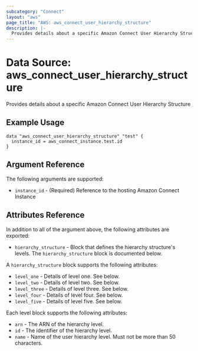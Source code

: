 ```yaml
---
subcategory: "Connect"
layout: "aws"
page_title: "AWS: aws_connect_user_hierarchy_structure"
description: |-
  Provides details about a specific Amazon Connect User Hierarchy Structure
---
```


# Data Source: aws_connect_user_hierarchy_structure

Provides details about a specific Amazon Connect User Hierarchy Structure

## Example Usage

```hcl
data "aws_connect_user_hierarchy_structure" "test" {
  instance_id = aws_connect_instance.test.id
}
```

## Argument Reference

The following arguments are supported:

* `instance_id` - (Required) Reference to the hosting Amazon Connect Instance

## Attributes Reference

In addition to all of the argument above, the following attributes are exported:

* `hierarchy_structure` - Block that defines the hierarchy structure's levels. The `hierarchy_structure` block is documented below.

A `hierarchy_structure` block supports the following attributes:

* `level_one` - Details of level one. See below.
* `level_two` - Details of level two. See below.
* `level_three` - Details of level three. See below.
* `level_four` - Details of level four. See below.
* `level_five` - Details of level five. See below.

Each level block supports the following attributes:

* `arn` -  The ARN of the hierarchy level.
* `id` -  The identifier of the hierarchy level.
* `name` - Name of the user hierarchy level. Must not be more than 50 characters.
